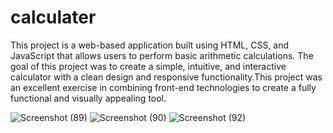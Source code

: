 # calculater 

This project is a web-based application built using HTML, CSS, and JavaScript that allows users to perform basic arithmetic calculations. The goal of this project was to create a simple, intuitive, and interactive calculator with a clean design and responsive functionality.This project was an excellent exercise in combining front-end technologies to create a fully functional and visually appealing tool. 

![Screenshot (89)](https://github.com/user-attachments/assets/ca832e4b-0195-4f48-b9a5-0e0e3591921a)
![Screenshot (90)](https://github.com/user-attachments/assets/d09ab080-4eae-4fc1-9edb-b4d929858ee5)
![Screenshot (92)](https://github.com/user-attachments/assets/efaa034d-168e-4e7f-ba5e-3c4db756a964)
